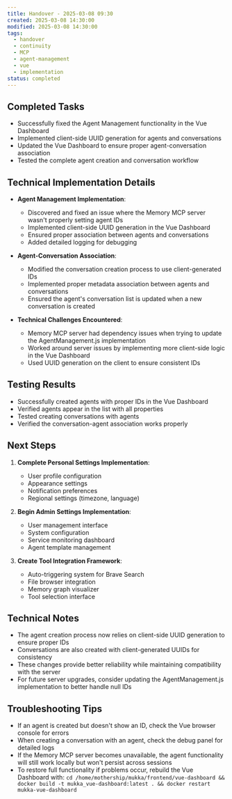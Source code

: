 ```yaml
---
title: Handover - 2025-03-08 09:30
created: 2025-03-08 14:30:00
modified: 2025-03-08 14:30:00
tags:
  - handover
  - continuity
  - MCP
  - agent-management
  - vue
  - implementation
status: completed
---
```


## Completed Tasks
- Successfully fixed the Agent Management functionality in the Vue Dashboard
- Implemented client-side UUID generation for agents and conversations
- Updated the Vue Dashboard to ensure proper agent-conversation association
- Tested the complete agent creation and conversation workflow

## Technical Implementation Details
- **Agent Management Implementation**:
  - Discovered and fixed an issue where the Memory MCP server wasn't properly setting agent IDs
  - Implemented client-side UUID generation in the Vue Dashboard
  - Ensured proper association between agents and conversations
  - Added detailed logging for debugging

- **Agent-Conversation Association**:
  - Modified the conversation creation process to use client-generated IDs
  - Implemented proper metadata association between agents and conversations
  - Ensured the agent's conversation list is updated when a new conversation is created

- **Technical Challenges Encountered**:
  - Memory MCP server had dependency issues when trying to update the AgentManagement.js implementation
  - Worked around server issues by implementing more client-side logic in the Vue Dashboard
  - Used UUID generation on the client to ensure consistent IDs

## Testing Results
- Successfully created agents with proper IDs in the Vue Dashboard
- Verified agents appear in the list with all properties
- Tested creating conversations with agents
- Verified the conversation-agent association works properly

## Next Steps
1. **Complete Personal Settings Implementation**:
   - User profile configuration
   - Appearance settings
   - Notification preferences
   - Regional settings (timezone, language)

2. **Begin Admin Settings Implementation**:
   - User management interface
   - System configuration
   - Service monitoring dashboard
   - Agent template management

3. **Create Tool Integration Framework**:
   - Auto-triggering system for Brave Search
   - File browser integration
   - Memory graph visualizer
   - Tool selection interface

## Technical Notes
- The agent creation process now relies on client-side UUID generation to ensure proper IDs
- Conversations are also created with client-generated UUIDs for consistency
- These changes provide better reliability while maintaining compatibility with the server
- For future server upgrades, consider updating the AgentManagement.js implementation to better handle null IDs

## Troubleshooting Tips
- If an agent is created but doesn't show an ID, check the Vue browser console for errors
- When creating a conversation with an agent, check the debug panel for detailed logs
- If the Memory MCP server becomes unavailable, the agent functionality will still work locally but won't persist across sessions
- To restore full functionality if problems occur, rebuild the Vue Dashboard with: `cd /home/mothership/mukka/frontend/vue-dashboard && docker build -t mukka_vue-dashboard:latest . && docker restart mukka-vue-dashboard`
